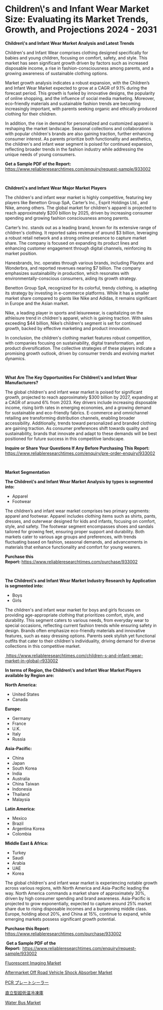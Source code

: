 <p><h1>Children\'s and Infant Wear Market Size: Evaluating its Market Trends, Growth, and Projections 2024 - 2031</h1></p><p><strong>Children\'s and Infant Wear Market Analysis and Latest Trends</strong></p>
<p><p>Children's and Infant Wear comprises clothing designed specifically for babies and young children, focusing on comfort, safety, and style. This market has seen significant growth driven by factors such as increased disposable income, a rise in fashion-consciousness among parents, and a growing awareness of sustainable clothing options.</p><p>Market growth analysis indicates a robust expansion, with the Children’s and Infant Wear Market expected to grow at a CAGR of 9.1% during the forecast period. This growth is fueled by innovative designs, the popularity of online shopping, and the influence of social media marketing. Moreover, eco-friendly materials and sustainable fashion trends are becoming increasingly important, with parents seeking organic and ethically produced clothing for their children.</p><p>In addition, the rise in demand for personalized and customized apparel is reshaping the market landscape. Seasonal collections and collaborations with popular children's brands are also gaining traction, further enhancing consumer interest. As parents prioritize both functionality and aesthetics, the children's and infant wear segment is poised for continued expansion, reflecting broader trends in the fashion industry while addressing the unique needs of young consumers.</p></p>
<p><strong>Get a Sample PDF of the Report:&nbsp;</strong> <a href="https://www.reliableresearchtimes.com/enquiry/request-sample/933002">https://www.reliableresearchtimes.com/enquiry/request-sample/933002</a></p>
<p>&nbsp;</p>
<p><strong>Children\'s and Infant Wear Major Market Players</strong></p>
<p><p>The children's and infant wear market is highly competitive, featuring key players like Benetton Group SpA, Carter’s Inc., Esprit Holdings Ltd., and Nike, among others. The global market for children's apparel is projected to reach approximately $200 billion by 2025, driven by increasing consumer spending and growing fashion consciousness among parents.</p><p>Carter’s Inc. stands out as a leading brand, known for its extensive range of children's clothing. It reported sales revenue of around $3 billion, leveraging a robust retail network and a strong online presence to capture market share. The company is focused on expanding its product lines and enhancing customer engagement through digital channels, reinforcing its market position.</p><p>Hanesbrands, Inc. operates through various brands, including Playtex and Wonderbra, and reported revenues nearing $7 billion. The company emphasizes sustainability in production, which resonates with environmentally-conscious consumers, aiding its growth strategy.</p><p>Benetton Group SpA, recognized for its colorful, trendy clothing, is adapting its strategy by investing in e-commerce platforms. While it has a smaller market share compared to giants like Nike and Adidas, it remains significant in Europe and the Asian market.</p><p>Nike, a leading player in sports and leisurewear, is capitalizing on the athleisure trend in children's apparel, which is gaining traction. With sales exceeding $44 billion, Nike’s children's segment is set for continued growth, backed by effective marketing and product innovation.</p><p>In conclusion, the children's clothing market features robust competition, with companies focusing on sustainability, digital transformation, and product diversification. The collective strategies of these players indicate a promising growth outlook, driven by consumer trends and evolving market dynamics.</p></p>
<p>&nbsp;</p>
<p><strong>What Are The Key Opportunities For Children\'s and Infant Wear Manufacturers?</strong></p>
<p><p>The global children's and infant wear market is poised for significant growth, projected to reach approximately $300 billion by 2027, expanding at a CAGR of around 6% from 2023. Key drivers include increasing disposable income, rising birth rates in emerging economies, and a growing demand for sustainable and eco-friendly fabrics. E-commerce and omnichannel retailing are transforming distribution channels, enabling broader accessibility. Additionally, trends toward personalized and branded clothing are gaining traction. As consumer preferences shift towards quality and sustainability, brands that innovate and adapt to these demands will be best positioned for future success in this competitive landscape.</p></p>
<p><strong>Inquire or Share Your Questions If Any Before Purchasing This Report:</strong> <a href="https://www.reliableresearchtimes.com/enquiry/pre-order-enquiry/933002">https://www.reliableresearchtimes.com/enquiry/pre-order-enquiry/933002</a></p>
<p>&nbsp;</p>
<p><strong>Market Segmentation</strong></p>
<p><strong>The Children\'s and Infant Wear Market Analysis by types is segmented into:</strong></p>
<p><ul><li>Apparel</li><li>Footwear</li></ul></p>
<p><p>The children’s and infant wear market comprises two primary segments: apparel and footwear. Apparel includes clothing items such as shirts, pants, dresses, and outerwear designed for kids and infants, focusing on comfort, style, and safety. The footwear segment encompasses shoes and sandals tailored for growing feet, ensuring proper support and durability. Both markets cater to various age groups and preferences, with trends fluctuating based on fashion, seasonal demands, and advancements in materials that enhance functionality and comfort for young wearers.</p></p>
<p><strong>Purchase this Report:&nbsp;</strong><a href="https://www.reliableresearchtimes.com/purchase/933002">https://www.reliableresearchtimes.com/purchase/933002</a></p>
<p>&nbsp;</p>
<p><strong>The Children\'s and Infant Wear Market Industry Research by Application is segmented into:</strong></p>
<p><ul><li>Boys</li><li>Girls</li></ul></p>
<p><p>The children's and infant wear market for boys and girls focuses on providing age-appropriate clothing that prioritizes comfort, style, and durability. This segment caters to various needs, from everyday wear to special occasions, reflecting current fashion trends while ensuring safety in design. Brands often emphasize eco-friendly materials and innovative features, such as easy dressing options. Parents seek stylish yet functional outfits that cater to their children's individuality, driving demand for diverse collections in this competitive market.</p></p>
<p><a href="https://www.reliableresearchtimes.com/children-s-and-infant-wear-market-in-global-r933002">&nbsp;https://www.reliableresearchtimes.com/children-s-and-infant-wear-market-in-global-r933002</a></p>
<p><strong>In terms of Region, the Children\'s and Infant Wear Market Players available by Region are:</strong></p>
<p>
    <p> <strong> North America: </strong>
        <ul>
            <li>United States</li>
            <li>Canada</li>
        </ul>
        </p> 
    <p> <strong> Europe: </strong>
        <ul>
            <li>Germany</li>
            <li>France</li>
            <li>U.K.</li>
            <li>Italy</li>
            <li>Russia</li>
        </ul>
        </p> 
    <p> <strong> Asia-Pacific: </strong>
        <ul>
            <li>China</li>
            <li>Japan</li>
            <li>South Korea</li>
            <li>India</li>
            <li>Australia</li>
            <li>China Taiwan</li>
            <li>Indonesia</li>
            <li>Thailand</li>
            <li>Malaysia</li>
        </ul>
        </p> 
    <p> <strong> Latin America: </strong>
        <ul>
            <li>Mexico</li>
            <li>Brazil</li>
            <li>Argentina Korea</li>
            <li>Colombia</li>
        </ul>
        </p> 
    <p> <strong> Middle East & Africa: </strong>
        <ul>
            <li>Turkey</li>
            <li>Saudi</li>
            <li>Arabia</li>
            <li>UAE</li>
            <li>Korea</li>
        </ul>
    </p>
    </p>
<p><p>The global children's and infant wear market is experiencing notable growth across various regions, with North America and Asia-Pacific leading the way. North America commands a market share of approximately 30%, driven by high consumer spending and brand awareness. Asia-Pacific is projected to grow exponentially, expected to capture around 25% market share due to rising disposable incomes and a burgeoning middle class. Europe, holding about 20%, and China at 15%, continue to expand, while emerging markets possess significant growth potential.</p></p>
<p><strong>Purchase this Report: </strong><a href="https://www.reliableresearchtimes.com/purchase/933002">https://www.reliableresearchtimes.com/purchase/933002</a></p>
<p>&nbsp;<strong>Get a Sample PDF of the Report:&nbsp;&nbsp;</strong><a href="https://www.reliableresearchtimes.com/enquiry/request-sample/933002">https://www.reliableresearchtimes.com/enquiry/request-sample/933002</a></p>
<p><strong></strong></p>
<p><p><a href="https://www.linkedin.com/pulse/global-market-pulse-trends-growth-analysis-fluorescent-imaging-jbcae?trackingId=rXO8PEYcRkqoBG9BLVSXxQ%3D%3D">Fluorescent Imaging Market</a></p><p><a href="https://issuu.com/reportprime-2/docs/aftermarket-off-road-vehicle-shock-_d3c77d4a79bfc5">Aftermarket Off Road Vehicle Shock Absorber Market</a></p><p><a href="https://medium.com/@gla8aaroyals/pcr-plate-sealer-market-%E3%81%AF-%E3%82%B3%E3%82%B9%E3%83%88%E7%AE%A1%E7%90%86%E3%81%A8%E5%8A%B9%E7%8E%87%E5%90%91%E4%B8%8A%E3%82%92%E5%84%AA%E5%85%88%E3%81%97%E3%81%BE%E3%81%99-%E3%81%95%E3%82%89%E3%81%AB-%E5%A0%B1%E5%91%8A%E6%9B%B8%E3%81%AF%E5%B8%82%E5%A0%B4%E3%81%AE%E9%9C%80%E8%A6%81%E9%9D%A2%E3%81%A8%E4%BE%9B%E7%B5%A6%E9%9D%A2%E3%81%AE%E4%B8%A1%E6%96%B9%E3%82%92%E3%82%AB%E3%83%90%E3%83%BC%E3%81%97%E3%81%A6%E3%81%84%E3%81%BE%E3%81%99-pcr-plate-sealer-%E5%B8%82%E5%A0%B4%E3%81%AF-e8bb8c0ac327">PCR プレートシーラー</a></p><p><a href="https://medium.com/@gla8aaroyals/upright-ultra-low-temperature-freezers-market-%E3%81%AF-%E3%82%B3%E3%82%B9%E3%83%88%E7%AE%A1%E7%90%86%E3%81%A8%E5%8A%B9%E7%8E%87%E5%90%91%E4%B8%8A%E3%82%92%E5%84%AA%E5%85%88%E3%81%97%E3%81%BE%E3%81%99-%E3%81%95%E3%82%89%E3%81%AB-%E5%A0%B1%E5%91%8A%E6%9B%B8%E3%81%AF%E5%B8%82%E5%A0%B4%E3%81%AE%E9%9C%80%E8%A6%81%E9%9D%A2%E3%81%A8%E4%BE%9B%E7%B5%A6%E9%9D%A2%E3%81%AE%E4%B8%A1%E6%96%B9%E3%82%92%E3%82%AB%E3%83%90%E3%83%BC%E3%81%97%E3%81%A6%E3%81%84%E3%81%BE%E3%81%99-982738c25b22">直立型超低温冷凍庫</a></p><p><a href="https://medium.com/@lawandasudgd/the-global-water-bus-market-identifies-drivers-restraints-opportunities-and-trends-impacting-ed444a80ab3d">Water Bus Market</a></p></p>